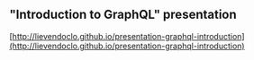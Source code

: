 ## "Introduction to GraphQL" presentation

[http://lievendoclo.github.io/presentation-graphql-introduction](http://lievendoclo.github.io/presentation-graphql-introduction)
